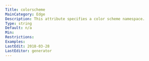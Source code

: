```yaml
---
Title: colorscheme
MainCategory: Edge
Description: This attribute specifies a color scheme namespace.
Type: string
Default: n/a
Min: 
Restrictions: 
Examples: 
LastEdit: 2018-03-28
LastEditor: generator
---
```



